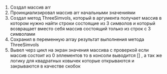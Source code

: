 1. Создал массив arr
2. Проинциализировал массив arr начальными значениями
3. Создал метод ThreeSimvols, который в аргумента получает массив в котором нужно найти строки состоящие из 3 символов и который возвращает вместо себя массив состоящий только из строк с 3 символами
4. Сохранил в переменную array результат выполнения метода ThreeSimvols
5. Вывел черз цикл на экран значения массива с проверкой если массив состоит из 0 эллементов то в консоли выводится [] , а так же логику для квадратных ковычек которые открываются и закрываются в качестве скобок